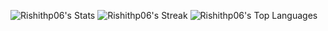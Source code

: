 ![Rishithp06's Stats](https://github-readme-stats.vercel.app/api?username=Rishithp06&theme=radical&show_icons=true&hide_border=true&count_private=true)
![Rishithp06's Streak](https://github-readme-streak-stats.herokuapp.com/?user=Rishithp06&theme=radical&hide_border=true)
![Rishithp06's Top Languages](https://github-readme-stats.vercel.app/api/top-langs/?username=Rishithp06&theme=radical&show_icons=true&hide_border=true&layout=compact)

